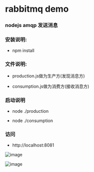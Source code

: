# rabbitmq demo

### nodejs amqp 发送消息

### 安装说明:

* npm install

### 文件说明:

* production.js做为生产方(发现消息方)

* consumption.js做为消费方(接收消息方)

### 启动说明

* node ./production

* node ./consumption

### 访问

* http://localhost:8081


![image](https://github.com/linkenliu/nodemq/tree/master/img/1.png)

![image](https://github.com/linkenliu/nodemq/tree/master/img/2.png)





